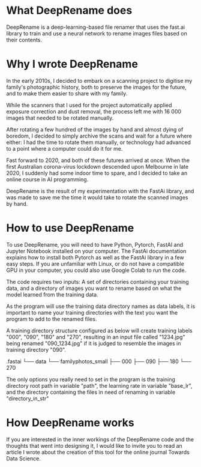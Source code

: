 # What DeepRename does

DeepRename is a deep-learning-based file renamer that uses the fast.ai library to train and use a neural network to rename images files based on their contents.

# Why I wrote DeepRename

In the early 2010s, I decided to embark on a scanning project to digitise my family's photographic history, both to preserve the images for the future, and to make them easier to share with my family.

While the scanners that I used for the project automatically applied exposure correction and dust removal, the process left me with 16 000 images that needed to be rotated manually.

After rotating a few hundred of the images by hand and almost dying of boredom, I decided to simply archive the scans and wait for a future where either:
I had the time to rotate them manually, or
technology had advanced to a point where a computer could do it for me.

Fast forward to 2020, and both of these futures arrived at once. When the first Australian corona-virus lockdown descended upon Melbourne in late 2020, I suddenly had some indoor time to spare, and I decided to take an online course in AI programming.

DeepRename is the result of my experimentation with the FastAi library, and was made to save me the time it would take to rotate the scanned images by hand.

# How to use DeepRename

To use DeepRename, you will need to have Python, Pytorch, FastAI and Jupyter Notebook installed on your computer. The FastAi documentation explains how to install both Pytorch as well as the FastAi library in a few easy steps. If you are unfamiliar with Linux, or do not have a compatible GPU in your computer, you could also use Google Colab to run the code.

The code requires two inputs: A set of directories containing your training data, and a directory of images you want to rename based on what the model learned from the training data.

As the program will use the training data directory names as data labels, it is important to name your training directories with the text you want the program to add to the renamed files.

A training directory structure configured as below will create training labels "000", "090", "180" and "270", resulting in an input file called "1234.jpg" being renamed "090_1234.jpg" if it is judged to resemble the images in training directory "090". 

.fastai
└── data 
    └── familyphotos_small 
        ├── 000
        ├── 090
        ├── 180
        └── 270

The only options you really need to set in the program is the training directory root path in variable "path", the learning rate in variable "base_lr", and the directory containing the files in need of renaming in variable "directory_in_str"

# How DeepRename works

If you are interested in the inner workings of the DeepRename code and the thoughts that went into designing it, I would like to invite you to read an article I wrote about the creation of this tool for the online journal Towards Data Science.

